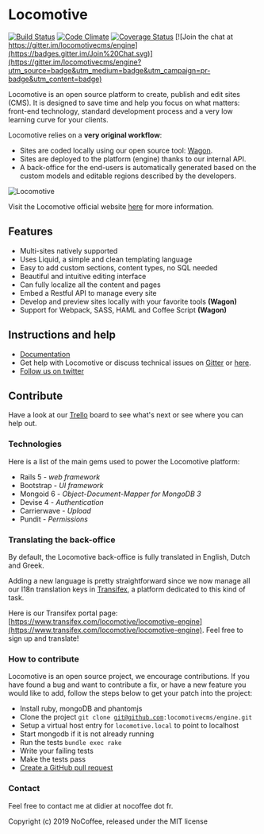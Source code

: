 # Locomotive

[![Build Status](https://travis-ci.com/locomotivecms/engine.svg?branch=master)](https://travis-ci.com/locomotivecms/engine) [![Code Climate](https://codeclimate.com/github/locomotivecms/engine/badges/gpa.svg)](https://codeclimate.com/github/locomotivecms/engine) [![Coverage Status](https://img.shields.io/coveralls/locomotivecms/engine.svg)](https://coveralls.io/r/locomotivecms/engine?branch=master) [![Join the chat at https://gitter.im/locomotivecms/engine](https://badges.gitter.im/Join%20Chat.svg)](https://gitter.im/locomotivecms/engine?utm_source=badge&utm_medium=badge&utm_campaign=pr-badge&utm_content=badge)

Locomotive is an open source platform to create, publish and edit sites (CMS). It is designed to save time and help you focus on what matters: front-end technology, standard development process and a very low learning curve for your clients.

Locomotive relies on a **very original workflow**:

- Sites are coded locally using our open source tool: [Wagon](https://github.com/locomotivecms/wagon).
- Sites are deployed to the platform (engine) thanks to our internal API.
- A back-office for the end-users is automatically generated based on the custom models and editable regions described by the developers.

![Locomotive](https://i.imgur.com/Qy1K4fT.jpg)

Visit the Locomotive official website [here](https://www.locomotivecms.com) for more information.

## Features

- Multi-sites natively supported
- Uses Liquid, a simple and clean templating language
- Easy to add custom sections, content types, no SQL needed
- Beautiful and intuitive editing interface
- Can fully localize all the content and pages
- Embed a Restful API to manage every site
- Develop and preview sites locally with your favorite tools **(Wagon)**
- Support for Webpack, SASS, HAML and Coffee Script **(Wagon)**

## Instructions and help

- [Documentation](https://doc.locomotivecms.com/)
- Get help with Locomotive or discuss technical issues on [Gitter](https://gitter.im/locomotivecms/engine?utm_source=badge&utm_medium=badge&utm_campaign=pr-badge&utm_content=badge) or [here](https://locomotive-v3.readme.io/discuss).
- [Follow us on twitter](http://twitter.com/locomotivecms)

## Contribute

Have a look at our [Trello](https://trello.com/b/kRiy1dZu/locomotive-v3) board to see what's next or see where you can help out.

### Technologies

Here is a list of the main gems used to power the Locomotive platform:

- Rails 5     - *web framework*
- Bootstrap   - *UI framework*
- Mongoid 6   - *Object-Document-Mapper for MongoDB 3*
- Devise 4    - *Authentication*
- Carrierwave - *Upload*
- Pundit      - *Permissions*

### Translating the back-office

By default, the Locomotive back-office is fully translated in English, Dutch and Greek.

Adding a new language is pretty straightforward since we now manage all our I18n translation keys in [Transifex](https://www.transifex.com), a platform dedicated to this kind of task.

Here is our Transifex portal page: [https://www.transifex.com/locomotive/locomotive-engine](https://www.transifex.com/locomotive/locomotive-engine). Feel free to sign up and translate!

### How to contribute

Locomotive is an open source project, we encourage contributions. If you have found a bug and want to contribute a fix, or have a new feature you would like to add, follow the steps below to get your patch into the project:

- Install ruby, mongoDB and phantomjs
- Clone the project <code>git clone git@github.com:locomotivecms/engine.git</code>
- Setup a virtual host entry for <code>locomotive.local</code> to point to localhost
- Start mongodb if it is not already running
- Run the tests <code>bundle exec rake</code>
- Write your failing tests
- Make the tests pass
- [Create a GitHub pull request](http://help.github.com/send-pull-requests)

### Contact

Feel free to contact me at didier at nocoffee dot fr.

Copyright (c) 2019 NoCoffee, released under the MIT license
